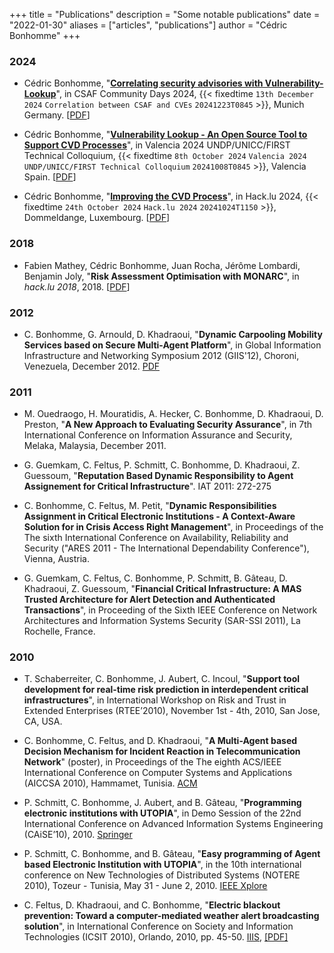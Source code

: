 +++
title = "Publications"
description = "Some notable publications"
date = "2022-01-30"
aliases = ["articles", "publications"]
author = "Cédric Bonhomme"
+++

### 2024

- Cédric Bonhomme, "**[Correlating security advisories with Vulnerability-Lookup](https://www.csaf.io/communitydays/)**", in CSAF Community Days 2024, {{< fixedtime `13th December 2024` `Correlation between CSAF and CVEs` `20241223T0845` >}}, Munich Germany. [[PDF](https://www.vulnerability-lookup.org/files/events/2024/20241213-CSAF-Community-Days-2024.pdf)]

- Cédric Bonhomme, "**[Vulnerability Lookup - An Open Source Tool to Support CVD Processes](https://www.first.org/events/colloquia/valencia2024)**", in Valencia 2024 UNDP/UNICC/FIRST Technical Colloquium, {{< fixedtime `8th October 2024` `Valencia 2024 UNDP/UNICC/FIRST Technical Colloquium` `20241008T0845` >}}, Valencia Spain. [[PDF](https://www.vulnerability-lookup.org/files/events/2024/20241008-FIRST-Technical-Colloquium.pdf)]

- Cédric Bonhomme, "**[Improving the CVD Process](https://pretalx.com/hack-lu-2024/talk/TGV7MK/)**", in Hack.lu 2024, {{< fixedtime `24th October 2024` `Hack.lu 2024` `20241024T1150` >}}, Dommeldange, Luxembourg. [[PDF](https://pretalx.com/media/hack-lu-2024/submissions/TGV7MK/resources/Vulnerability-Lookup_Hacklu-2024_hhRh16w.pdf)]


### 2018

- Fabien Mathey, Cédric Bonhomme, Juan Rocha, Jérôme Lombardi, Benjamin Joly, "**Risk Assessment Optimisation with MONARC**", in *hack.lu 2018*, 2018. [[PDF](https://www.monarc.lu/assets/files/publications/2018-HACK.LU-CASES.pdf)]


### 2012

- C. Bonhomme, G. Arnould, D. Khadraoui, "**Dynamic Carpooling Mobility Services based on Secure Multi-Agent Platform**", in Global Information Infrastructure and Networking Symposium 2012 (GIIS'12), Choroni, Venezuela, December 2012. [PDF](https://www.researchgate.net/publication/233946164_Dynamic_Carpooling_Mobility_Services_based_on_Secure_Multi-Agent_Platform)


### 2011

- M. Ouedraogo, H. Mouratidis, A. Hecker, C. Bonhomme, D. Khadraoui, D. Preston, "**A New Approach to Evaluating Security Assurance**", in 7th International Conference on Information Assurance and Security, Melaka, Malaysia, December 2011.

- G. Guemkam, C. Feltus, P. Schmitt, C. Bonhomme, D. Khadraoui, Z. Guessoum, "**Reputation Based Dynamic Responsibility to Agent Assignement for Critical Infrastructure**". IAT 2011: 272-275

- C. Bonhomme, C. Feltus, M. Petit, "**Dynamic Responsibilities Assignment in Critical Electronic Institutions - A Context-Aware Solution for in Crisis Access Right Management**", in Proceedings of the The sixth International Conference on Availability, Reliability and Security ("ARES 2011 - The International Dependability Conference"), Vienna, Austria.

- G. Guemkam, C. Feltus, C. Bonhomme, P. Schmitt, B. Gâteau, D. Khadraoui, Z. Guessoum, "**Financial Critical Infrastructure: A MAS Trusted Architecture for Alert Detection and Authenticated Transactions**", in Proceeding of the Sixth IEEE Conference on Network Architectures and Information Systems Security (SAR-SSI 2011), La Rochelle, France.


### 2010

- T. Schaberreiter, C. Bonhomme, J. Aubert, C. Incoul, "**Support tool development for real-time risk prediction in interdependent critical infrastructures**", in International Workshop on Risk and Trust in Extended Enterprises (RTEE’2010), November 1st - 4th, 2010, San Jose, CA, USA.

- C. Bonhomme, C. Feltus, and D. Khadraoui, "**A Multi-Agent based Decision Mechanism for Incident Reaction in Telecommunication Network**" (poster), in Proceedings of the The eighth ACS/IEEE International Conference on Computer Systems and Applications (AICCSA 2010), Hammamet, Tunisia. [ACM](http://portal.acm.org/citation.cfm?id=1908124.1908490)

- P. Schmitt, C. Bonhomme, J. Aubert, and B. Gâteau, "**Programming electronic institutions with UTOPIA**", in Demo Session of the 22nd International Conference on Advanced Information Systems Engineering (CAiSE’10), 2010. [Springer](http://www.springerlink.com/content/n116086320352887/)

- P. Schmitt, C. Bonhomme, and B. Gâteau, "**Easy programming of Agent based Electronic Institution with UTOPIA**", in the 10th international conference on New Technologies of Distributed Systems (NOTERE 2010), Tozeur - Tunisia, May 31 - June 2, 2010. [IEEE Xplore](http://ieeexplore.ieee.org/xpl/freeabs_all.jsp?arnumber=5536694)

- C. Feltus, D. Khadraoui, and C. Bonhomme, "**Electric blackout prevention: Toward a computer-mediated weather alert broadcasting solution**", in International Conference on Society and Information Technologies (ICSIT 2010), Orlando, 2010, pp. 45-50. [IIIS](http://www.iiis.org/CDs2010/CD2010IMC/ICSIT_2010/index.asp?id=0&area=1), [[PDF]](https://www.researchgate.net/publication/202033092_Electric_Blackout_Prevention_Toward_a_Computer-Mediated_Weather_Alert_Broadcasting_Solution)
